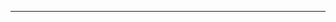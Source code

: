 <!--
CO_OP_TRANSLATOR_METADATA:
{
  "original_hash": "b12098603dc3061d3cdac77ecce93658",
  "translation_date": "2025-08-28T18:26:33+00:00",
  "source_file": "03-CoreGenerativeAITechniques/README.md",
  "language_code": "tw"
}
-->


---


